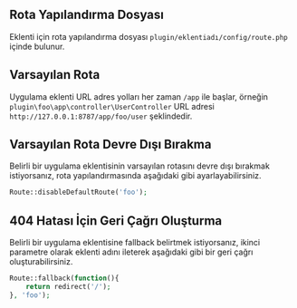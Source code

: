 ## Rota Yapılandırma Dosyası
Eklenti için rota yapılandırma dosyası `plugin/eklentiadı/config/route.php` içinde bulunur.

## Varsayılan Rota
Uygulama eklenti URL adres yolları her zaman `/app` ile başlar, örneğin `plugin\foo\app\controller\UserController` URL adresi `http://127.0.0.1:8787/app/foo/user` şeklindedir.

## Varsayılan Rota Devre Dışı Bırakma
Belirli bir uygulama eklentisinin varsayılan rotasını devre dışı bırakmak istiyorsanız, rota yapılandırmasında aşağıdaki gibi ayarlayabilirsiniz.
```php
Route::disableDefaultRoute('foo');
```

## 404 Hatası İçin Geri Çağrı Oluşturma
Belirli bir uygulama eklentisine fallback belirtmek istiyorsanız, ikinci parametre olarak eklenti adını ileterek aşağıdaki gibi bir geri çağrı oluşturabilirsiniz.
```php
Route::fallback(function(){
    return redirect('/');
}, 'foo');
```
